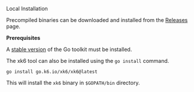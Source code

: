 Local Installation

Precompiled binaries can be downloaded and installed from the [Releases] page.

**Prerequisites**

A [stable version] of the Go toolkit must be installed.

The xk6 tool can also be installed using the `go install` command.

    go install go.k6.io/xk6/xk6@latest

This will install the `xk6` binary in `$GOPATH/bin` directory.

[Releases]: https://github.com/grafana/xk6/releases
[stable version]: https://go.dev/dl/
